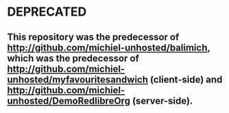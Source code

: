 DEPRECATED
==========

This repository was the predecessor of http://github.com/michiel-unhosted/balimich, which was the predecessor of http://github.com/michiel-unhosted/myfavouritesandwich (client-side) and http://github.com/michiel-unhosted/DemoRedlibreOrg (server-side).
------------------------------------------------------------
